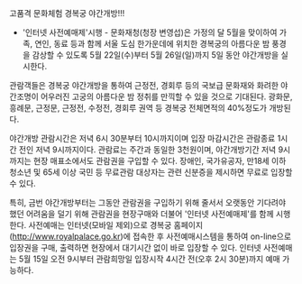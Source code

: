 고품격 문화체험 경복궁 야간개방!!!
- '인터넷 사전예매제'시행 - 
문화재청(청장 변영섭)은 가정의 달 5월을 맞이하여 가족, 연인, 동료 등과 함께 서울 도심 한가운데에 위치한 경복궁의 아름다운 밤 풍경을 감상할 수 있도록 5월 22일(수)부터 5월 26일(일)까지 5일 동안 야간개방을 실시한다.

관람객들은 경복궁 야간개방을 통하여 근정전, 경회루 등의 국보급 문화재와 화려한 야간조명이 어우러진 고궁의 아름다운 밤 정취를 만끽할 수 있을 것으로 기대된다. 광화문, 흥례문, 근정문, 근정전, 수정전, 경회루 권역 등 경복궁 전체면적의 40%정도가 개방된다.

야간개방 관람시간은 저녁 6시 30분부터 10시까지이며 입장 마감시간은 관람종료 1시간 전인 저녁 9시까지이다. 관람료는 주간과 동일한 3천원이며, 야간개방기간 저녁 9시까지는 현장 매표소에서도 관람권을 구입할 수 있다. 장애인, 국가유공자, 만18세 이하 청소년 및 65세 이상 국민 등 무료관람 대상자는 관련 신분증을 제시하면 무료로 입장할 수 있다.

특히, 금번 야간개방부터는 그동안 관람권을 구입하기 위해 줄서서 오랫동안 기다려야 했던 어려움을 덜기 위해 관람권을 현장구매와 더불어 '인터넷 사전예매제'를 함께 시행한다. 
사전예매는 인터넷(모바일 제외)으로 경복궁 홈페이지(http://www.royalpalace.go.kr)에 접속한 후 사전예매시스템을 통하여 on-line으로 입장권을 구매, 출력하면 현장에서 대기시간 없이 바로 입장할 수 있다. 인터넷 사전예매는 5월 15일 오전 9시부터 관람희망일 입장시작 4시간 전(오후 2시 30분)까지 예매 가능하다.